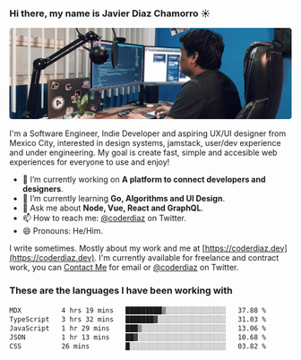 ### Hi there, my name is Javier Diaz Chamorro ☀️
![My Setup](./cover.png)

I'm a Software Engineer, Indie Developer and aspiring UX/UI designer from Mexico City, interested in design systems, jamstack, user/dev experience and under engineering. My goal is create fast, simple and accesible web experiences for everyone to use and enjoy!

<!--
**coderdiaz/coderdiaz** is a ✨ _special_ ✨ repository because its `README.md` (this file) appears on your GitHub profile.

Here are some ideas to get you started:

- 🔭 I’m currently working on ...
- 🌱 I’m currently learning ...
- 👯 I’m looking to collaborate on ...
- 🤔 I’m looking for help with ...
- 💬 Ask me about ...
- 📫 How to reach me: ...
- 😄 Pronouns: ...
- ⚡ Fun fact: ...
-->

- 🔭  I’m currently working on **A platform to connect developers and designers**.
- 🌱  I’m currently learning **Go, Algorithms and UI Design**.
- 💬  Ask me about **Node, Vue, React and GraphQL**.
- 📫  How to reach me: [@coderdiaz](https://twitter.com/coderdiaz) on Twitter.
- 😄  Pronouns: He/Him.

I write sometimes. Mostly about my work and me at [https://coderdiaz.dev](https://coderdiaz.dev). I'm currently available for freelance and contract work, you can [Contact Me](mailto:hey@coderdiaz.me) for email or [@coderdiaz](https://twitter.com/coderdiaz) on Twitter.

### These are the languages I have been working with
<!--START_SECTION:waka-->
```text
MDX          4 hrs 19 mins   █████████▒░░░░░░░░░░░░░░░   37.88 % 
TypeScript   3 hrs 32 mins   ███████▓░░░░░░░░░░░░░░░░░   31.03 % 
JavaScript   1 hr 29 mins    ███▒░░░░░░░░░░░░░░░░░░░░░   13.06 % 
JSON         1 hr 13 mins    ██▓░░░░░░░░░░░░░░░░░░░░░░   10.68 % 
CSS          26 mins         █░░░░░░░░░░░░░░░░░░░░░░░░   03.82 % 
```
<!--END_SECTION:waka-->
